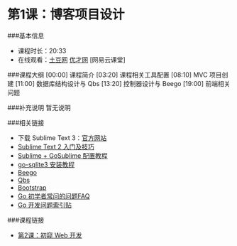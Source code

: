 第1课：博客项目设计
==========================

###基本信息
- 课程时长：20:33
- 在线观看：[土豆网](http://www.tudou.com/programs/view/gXZb9tGNsGU/) [优才网](http://www.ucai.cn/course/chapter/87/3267/4710) [网易云课堂]

###课程大纲
	[00:00] 课程简介
	[03:20] 课程相关工具配置
	[08:10] MVC 项目创建
	[11:00] 数据库结构设计与 Qbs
	[13:20] 控制器设计与 Beego
	[19:00] 前端相关问题
	
###补充说明
暂无说明

###相关链接
- 下载 Sublime Text 3：[官方网站](http://www.sublimetext.com/3)
- [Sublime Text 2 入门及技巧](http://lucifr.com/2011/08/31/sublime-text-2-tricks-and-tips/)
- [Sublime + GoSublime 配置教程](http://my.oschina.net/Obahua/blog/110767)
- [go-sqlite3 安装教程](http://my.oschina.net/Obahua/blog/129689)
- [Beego](https://github.com/astaxie/beego)
- [Qbs](https://github.com/coocood/qbs)
- [Bootstrap](http://bootcss.com)
- [Go 初学者常问的问题FAQ](http://bbs.studygolang.com/thread-67-1-1.html)
- [Go 开发问题索引贴](http://bbs.mygolang.com/thread-458-1-1.html)

###课程链接
- [第2课：初窥 Web 开发](../lecture2/lecture2.md)